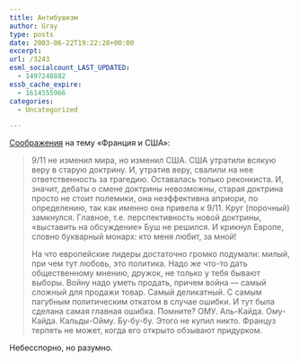 ```yaml
---
title: Антибушизм
author: Gray
type: posts
date: 2003-06-22T19:22:28+00:00
excerpt:
url: /3243
esml_socialcount_LAST_UPDATED:
  - 1497248882
essb_cache_expire:
  - 1614555966
categories:
  - Uncategorized

---
```








<a href="http://www.lebed.com/art3393.htm" target="_blank">Соображения</a> на тему &#171;Франция и США&#187;:

> 9/11 не изменил мира, но изменил США. США утратили всякую веру в старую доктрину. И, утратив веру, свалили на нее ответственность за трагедию. Оставалась только реконкиста. И, значит, дебаты о смене доктрины невозможны, старая доктрина просто не стоит полемики, она неэффективна априори, по определению, так как именно она привела к 9/11. Круг (порочный) замкнулся. Главное, т.е. перспективность новой доктрины, &#171;выставить на обсуждение&#187; Буш не решился. И крикнул Европе, словно букварный монарх: кто меня любит, за мной!
> 
> На что европейские лидеры достаточно громко подумали: милый, при чем тут любовь, это политика. Надо же что-то дать общественному мнению, дружок, не только у тебя бывают выборы. Войну надо уметь продать, причем война &#8212; самый сложный для продажи товар. Самый деликатный. С самым пагубным политическим откатом в случае ошибки. И тут была сделана самая главная ошибка. Помните? ОМУ. Аль-Кайда. Ому-Кайда. Кальды-Ойму. Бу-бу-бу. Этого не купил никто. Француз терпеть не может, когда его открыто обзывают придурком. 

Небесспорно, но разумно.